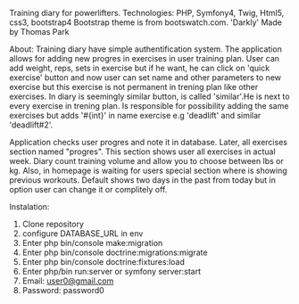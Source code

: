Training diary for powerlifters.
Technologies: PHP, Symfony4, Twig, Html5, css3, bootstrap4
Bootstrap theme is from bootswatch.com. 'Darkly' Made by Thomas Park

About:
Training diary have simple authentification system.
The application allows for adding new progres in exercises in user training plan.
User can add weight, reps, sets in exercise but if he want, he can click on 'quick exercise' button and now user can set name and other parameters to new exercise but this exercise is not permanent in trening plan like other exercises.
In diary is seemingly similar button, is called 'similar'.He is next to every exercise in trening plan. Is responsible for possibility adding the same exercises but adds '#{int}' in name exercise e.g 'deadlift' and similar 'deadlift#2'.  

Application checks user progres and note it in database. Later, all exercises section named "progres". This section shows user all exercises in actual week.
Diary count training volume and allow you to choose between lbs or kg.
Also, in homepage is waiting for users special section where is showing previous workouts. Default shows two days in the past from today but in option user can change it or complitely off.

Instalation:
1. Clone repository
2. configure DATABASE_URL in env
3. Enter php bin/console make:migration
4. Enter php bin/console doctrine:migrations:migrate
5. Enter php bin/console doctrine:fixtures:load
6. Enter php/bin run:server or symfony server:start
7. Email: user0@gmail.com
8. Password: password0
